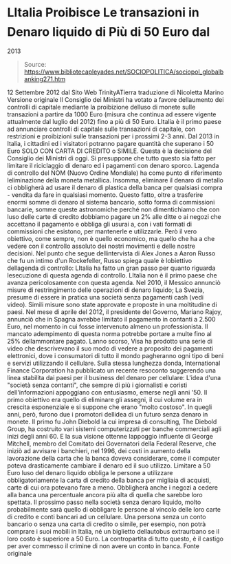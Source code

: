 # LItalia Proibisce Le transazioni in Denaro liquido di Più di 50 Euro dal 
2013

> Source: https://www.bibliotecapleyades.net/SOCIOPOLITICA/sociopol_globalbanking271.htm

12 Settembre 2012
dal Sito Web TrinityATierra
traduzione
di
Nicoletta Marino
Versione originale
Il Consiglio dei Ministri ha votato a favore dellaumento dei controlli di
capitale mediante la proibizione delluso di monete sulle transazioni a
partire da 1000 Euro (misura che continua ad essere vigente attualmente dal
luglio del 2012) fino a più di 50 Euro.
LItalia è il primo paese ad annunciare controlli di capitale sulle
transazioni di capitale, con restrizioni e proibizioni sulle transazioni per
i prossimi 2-3 anni.
Dal 2013 in Italia, i cittadini ed i visitatori potranno pagare quantità che
superano i 50 Euro SOLO CON CARTA DI CREDITO o SIMILE.
Questa è la decisione
del Consiglio dei Ministri di oggi.
Si presuppone che tutto questo sia fatto per limitare il riciclaggio di
denaro ed i pagamenti con denaro sporco.
Lagenda di controllo del NOM (Nuovo
Ordine Mondiale) ha come punto di
riferimento leliminazione della moneta metallica. Insomma, eliminare il
denaro di metallo ci obbligherà ad usare il denaro di plastica della banca
per qualsiasi compra - vendita da fare in qualsiasi momento.
Questo fatto, oltre a trasferire enormi somme di denaro al sistema bancario,
sotto forma di commissioni bancarie, somme queste astronomiche perché non
dimentichiamo che con luso delle carte di credito dobbiamo pagare un 2%
alle ditte o ai negozi che accettano il pagamento e obbliga gli usurai a,
con i vati formati di commissioni che esistono, per mantenerle e utilizzarle.
Però il vero obiettivo, come sempre, non è quello economico, ma quello che
ha a che vedere con il controllo assoluto dei nostri movimenti e delle
nostre decisioni.
Nel punto che segue
dellintervista di Alex Jones a
Aaron Russo che fu un
intimo d'un Rockefeller,
Russo
spiega quale è lobiettivo dellagenda di
controllo:
LItalia ha fatto un gran passo per quanto riguarda lesecuzione di questa
agenda di controllo.
LItalia non è il primo paese che avanza pericolosamente con questa agenda.
Nel 2010, il Messico annunciò misure di restringimento delle operazioni di
denaro liquido; La Svezia, presume di essere in pratica una società senza
pagamenti cash (vedi video). Simili misure sono state approvate e proposte
in una moltitudine di paesi.
Nel mese di aprile del 2012, il presidente del Governo, Mariano Rajoy,
annunciò che in Spagna avrebbe limitato il pagamento in contanti a 2.500
Euro,
nel momento in cui fosse intervenuto almeno un professionista.
Il
mancato adempimento di questa norma potrebbe portare a multe fino al 25%
dellammontare pagato.
Lanno scorso, Visa ha prodotto una serie di video che descrivevano il suo
modo di vedere a proposito dei pagamenti elettronici, dove i consumatori di
tutto il mondo pagheranno ogni tipo di beni e servizi utilizzando il
cellulare.
Sulla stessa lunghezza donda, International Finance Corporation ha
pubblicato un recente resoconto suggerendo una linea stabilita dai paesi per
il business del denaro per cellulare:
L'idea d'una "società senza contanti", che sempre di più i giornalisti e
coristi dell'informazioni appoggiano con entusiasmo, emerse negli anni '50.
Il primo obiettivo era quello di eliminare gli assegni, il cui volume era in
crescita esponenziale e si suppone che erano "molto costoso".
In quegli anni, però, furono due i promotori dellidea di un futuro senza
denaro in monete. Il primo fu John Diebold la cui impresa di consulting, The
Diebold Group, ha costruito vari sistemi computerizzati per banche
commerciali agli inizi degli anni 60.
E la sua visione ottenne lappoggio
influente di George Mitchell, membro del Comitato dei Governatori della
Federal Reserve, che iniziò ad avvisare i banchieri, nel 1996, dei costi in
aumento della lavorazione della carta che la banca doveva considerare,
come
il computer poteva drasticamente cambiare il denaro ed il suo utilizzo.
Limitare a 50 Euro luso del denaro liquido obbliga le persone a utilizzare
obbligatoriamente la carta di credito della banca per migliaia di acquisti,
carte di cui ora potevano fare a meno.
Obbligherà anche i negozi a cedere alla banca una percentuale ancora più
alta di quella che sarebbe loro spettata.
Il prossimo passo nella società senza denaro liquido, molto probabilmente
sarà quello di obbligare le persone al vincolo delle loro carte di credito e
conti bancari ad un cellulare. Una persona senza un conto bancario o senza
una carta di credito o simile, per esempio, non potrà comprare i suoi mobili
in Italia, né un biglietto dellautobus extraurbano se il loro costo è
superiore a 50 Euro.
La contropartita di tutto questo, è il castigo per aver commesso il
crimine di non avere un conto in banca.
Fonte originale
